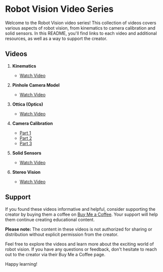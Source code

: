 # Robot Vision Video Series

Welcome to the Robot Vision video series! This collection of videos covers various aspects of robot vision, from kinematics to camera calibration and solid sensors. In this README, you'll find links to each video and additional resources, as well as a way to support the creator.

## Videos

1. **Kinematics**
   - [Watch Video](https://drive.google.com/file/d/10mfvn-Lj8QxjG994vm8Md4zG_xBOReQV/view?usp=drive_link)

2. **Pinhole Camera Model**
   - [Watch Video](https://drive.google.com/file/d/10mouOXbSbdrsZd3j0WloarvLTwEn1K2_/view?usp=drive_link)

3. **Ottica (Optics)**
   - [Watch Video](https://drive.google.com/file/d/10pMsbZp_zOTustJrdUBWZ8w14LDZv8Rr/view?usp=drive_link)

4. **Camera Calibration**
   - [Part 1](https://drive.google.com/file/d/11-CcX5gy6IB5lQUzC1RvqQLtwk9w84TU/view?usp=drive_link)
   - [Part 2](https://drive.google.com/file/d/10ny0YPsykPXTyaXivCckxBTJ1lgQgEaS/view?usp=drive_link)
   - [Part 3](https://drive.google.com/file/d/15YJkAbyPAxdrAJShStO2q0Xo4az9904r/view?usp=drive_link)

5. **Solid Sensors**
   - [Watch Video](https://drive.google.com/file/d/15YnbwRguDYJ89HduUC2XWVt0o4zauqTp/view?usp=drive_link)

6. **Stereo Vision**
   - [Watch Video](https://drive.google.com/file/d/15j7bD5UGcQnutP-8qd4-BhFknUXRRi4q/view?usp=drive_link)

## Support

If you found these videos informative and helpful, consider supporting the creator by buying them a coffee on [Buy Me a Coffee](https://www.buymeacoffee.com/marioavolio). Your support will help them continue creating educational content.

**Please note:** The content in these videos is not authorized for sharing or distribution without explicit permission from the creator.

Feel free to explore the videos and learn more about the exciting world of robot vision. If you have any questions or feedback, don't hesitate to reach out to the creator via their Buy Me a Coffee page.

Happy learning!

